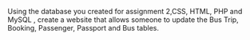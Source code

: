 Using the database you created for assignment 2,CSS, HTML, PHP and MySQL , create a website  that allows someone to update the Bus Trip, Booking, Passenger, Passport and Bus tables. 
